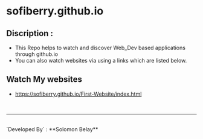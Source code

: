 # sofiberry.github.io


## Discription : 

- This Repo helps to watch and discover Web_Dev based applications through github.io 
- You can also watch websites via using a links which are listed below.

## Watch My websites

- https://sofiberry.github.io/First-Website/index.html
<br>
<hr>
<br>
`Developed By` :
**Solomon Belay**
